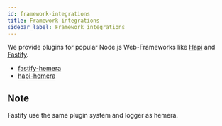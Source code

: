 ```yaml
---
id: framework-integrations
title: Framework integrations
sidebar_label: Framework integrations
---
```


We provide plugins for popular Node.js Web-Frameworks like [Hapi](https://github.com/hapijs/hapi) and [Fastify](https://github.com/fastify/fastify).

- [fastify-hemera](https://github.com/hemerajs/fastify-hemera)
- [hapi-hemera](https://github.com/hemerajs/hapi-hemera)

## Note

Fastify use the same plugin system and logger as hemera.

